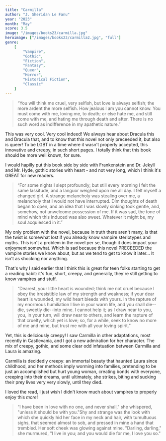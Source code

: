 ```yaml
---
title: "Carmilla"
author: "J. Sheridan Le Fanu"
year: "2023"
month: "May"
score: 3.5
image: "/images/books23/carmilla.jpg"
heroimage: ["/images/books23/carmilla2.jpg", "full"]
genre:
    [
        "Vampire",
        "Gothic",
        "Fiction",
        "Fantasy",
        "Queer",
        "Horror",
        "Historical Fiction",
        "Classic"
    ]
---
```


> “You will think me cruel, very selfish, but love is always selfish; the more ardent the more selfish. How jealous I am you cannot know. You must come with me, loving me, to death; or else hate me, and still come with me, and hating me through death and after. There is no such word as indifference in my apathetic nature.”

This was very cool. Very cool indeed! We always hear about Dracula this and Dracula that, and to know that this novel not only preceeded it, but also is queer! To be LGBT in a time where it wasn't properly accepted, this innovative and creepy, in such short pages. I totally think that this book should be more well known, for sure.

I would hapilly put this book side by side with Frankenstein and Dr. Jekyll and Mr. Hyde, gothic stories with heart - and not very long, which I think it's GREAT for new readers.

> “For some nights I slept profoundly; but still every morning I felt the same lassitude, and a languor weighed upon me all day. I felt myself a changed girl. A strange melancholy was stealing over me, a melancholy that I would not have interrupted. Dim thoughts of death began to open, and an idea that I was slowly sinking took gentle, and, somehow, not unwelcome possession of me. If it was sad, the tone of mind which this induced was also sweet. Whatever it might be, my soul acquiesced in it.”

My only problem with the novel, because in truth there aren't many, is that the twist is somewhat lost if you already know vampire steriotypes and myths. This isn't a problem in the novel per se, though it does impact your enjoyment somewhat. Which is sad because this novel PRECEEDED the vampire stories we know about, but as we tend to get to know it later... It isn't as shocking nor anything.

That's why I said earlier that I think this is great for teen folks starting to get a reading habit: it's fun, short, creepy, and generally, they're still getting to know vampires and stuff.

> “Dearest, your little heart is wounded; think me not cruel because I obey the irresistible law of my strength and weakness; if your dear heart is wounded, my wild heart bleeds with yours. In the rapture of my enormous humiliation I live in your warm life, and you shall die--die, sweetly die--into mine. I cannot help it; as I draw near to you, you, in your turn, will draw near to others, and learn the rapture of that cruelty, which yet is love; so, for a while, seek to know no more of me and mine, but trust me with all your loving spirit.”

Yet, this is deliciously creepy! I saw Carmilla in other adaptations, most recently in Castlevania, and I got a new admiration for her character. The mix of creepy, gothic, and some clear odd infatuation between Carmilla and Laura is amazing.

Carmilla is decidedly creepy: an immortal beauty that haunted Laura since childhood, and her methods imply worming into families, pretending to be just an accomplished but hurt young woman, creating bonds with everyone, creeping into their dreams, until ultimately, she strikes, biting and sucking their prey lives very very slowly, until they died.

I loved the read, I just wish I didn't know much about vampires to properly enjoy this _more_!

> “I have been in love with no one, and never shall," she whispered, "unless it should be with you."Shy and strange was the look with which she quickly hid her face in my neck and hair, with tumultuous sighs, that seemed almost to sob, and pressed in mine a hand that trembled.
> Her soft cheek was glowing against mine. "Darling, darling," she murmured, "I live in you; and you would die for me, I love you so."
